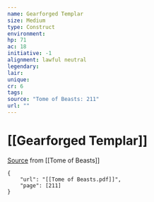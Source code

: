 ```yaml
---
name: Gearforged Templar
size: Medium
type: Construct
environment: 
hp: 71
ac: 18
initiative: -1
alignment: lawful neutral
legendary: 
lair: 
unique: 
cr: 6
tags: 
source: "Tome of Beasts: 211"
url: ""
---
```

# [[Gearforged Templar]]

[Source](zotero://open-pdf/library/items/ULEQWHJM?page=211) from [[Tome of Beasts]]

```pdf
{
	"url": "[[Tome of Beasts.pdf]]",
	"page": [211]
}
```

